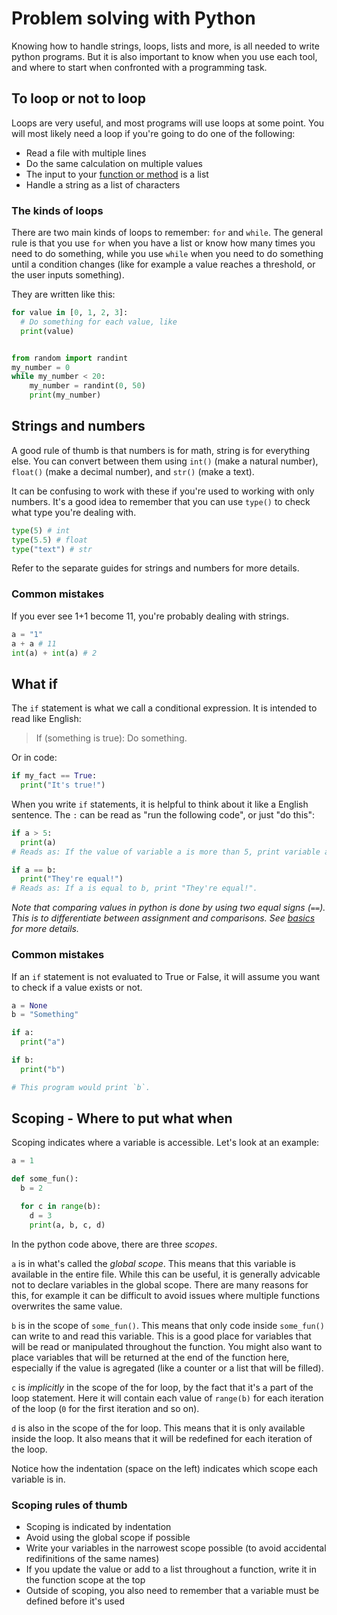 # Problem solving with Python

Knowing how to handle strings, loops, lists and more, is all needed to write python programs. But it is also important to know when you use each tool, and where to start when confronted with a programming task.

## To loop or not to loop

Loops are very useful, and most programs will use loops at some point. You will most likely need a loop if you're going to do one of the following:

* Read a file with multiple lines
* Do the same calculation on multiple values
* The input to your [function or method](functions.md) is a list
* Handle a string as a list of characters

### The kinds of loops

There are two main kinds of loops to remember: `for` and `while`. The general rule is that you use `for` when you have a list or know how many times you need to do something, while you use `while` when you need to do something until a condition changes (like for example a value reaches a threshold, or the user inputs something).

They are written like this:

```python
for value in [0, 1, 2, 3]:
  # Do something for each value, like
  print(value)


from random import randint
my_number = 0
while my_number < 20:
	my_number = randint(0, 50)
	print(my_number)
```

## Strings and numbers

A good rule of thumb is that numbers is for math, string is for everything else. You can convert between them using `int()` (make a natural number), `float()` (make a decimal number), and `str()` (make a text).

It can be confusing to work with these if you're used to working with only numbers. It's a good idea to remember that you can use `type()` to check what type you're dealing with.

```python
type(5) # int
type(5.5) # float
type("text") # str
```

Refer to the separate guides for strings and numbers for more details.

### Common mistakes

If you ever see 1+1 become 11, you're probably dealing with strings.

```python
a = "1"
a + a # 11
int(a) + int(a) # 2
```

## What if

The `if` statement is what we call a conditional expression. It is intended to read like English:

> If (something is true): Do something.

Or in code:

```python
if my_fact == True:
  print("It's true!")
```

When you write `if` statements, it is helpful to think about it like a English sentence. The `:` can be read as "run the following code", or just "do this":

```python
if a > 5:
  print(a)
# Reads as: If the value of variable a is more than 5, print variable a.

if a == b:
  print("They're equal!")
# Reads as: If a is equal to b, print "They're equal!".
```

*Note that comparing values in python is done by using two equal signs (`==`). This is to differentiate between assignment and comparisons. See [basics](basics.md) for more details.*

### Common mistakes

If an `if` statement is not evaluated to True or False, it will assume you want to check if a value exists or not.

```python
a = None
b = "Something"

if a:
  print("a")

if b:
  print("b")

# This program would print `b`.
```

## Scoping - Where to put what when

Scoping indicates where a variable is accessible. Let's look at an example:

```python
a = 1

def some_fun():
  b = 2

  for c in range(b):
    d = 3
    print(a, b, c, d)
```

In the python code above, there are three *scopes*.

`a` is in what's called the *global scope*. This means that this variable is available in the entire file. While this can be useful, it is generally advicable not to declare variables in the global scope. There are many reasons for this, for example it can be difficult to avoid issues where multiple functions overwrites the same value.

`b` is in the scope of `some_fun()`. This means that only code inside `some_fun()` can write to and read this variable. This is a good place for variables that will be read or manipulated throughout the function. You might also want to place variables that will be returned at the end of the function here, especially if the value is agregated (like a counter or a list that will be filled).

`c` is *implicitly* in the scope of the for loop, by the fact that it's a part of the loop statement. Here it will contain each value of `range(b)` for each iteration of the loop (`0` for the first iteration and so on).

`d` is also in the scope of the for loop. This means that it is only available inside the loop. It also means that it will be redefined for each iteration of the loop.

Notice how the indentation (space on the left) indicates which scope each variable is in.

### Scoping rules of thumb

* Scoping is indicated by indentation
* Avoid using the global scope if possible
* Write your variables in the narrowest scope possible (to avoid accidental redifinitions of the same names)
* If you update the value or add to a list throughout a function, write it in the function scope at the top
* Outside of scoping, you also need to remember that a variable must be defined before it's used
